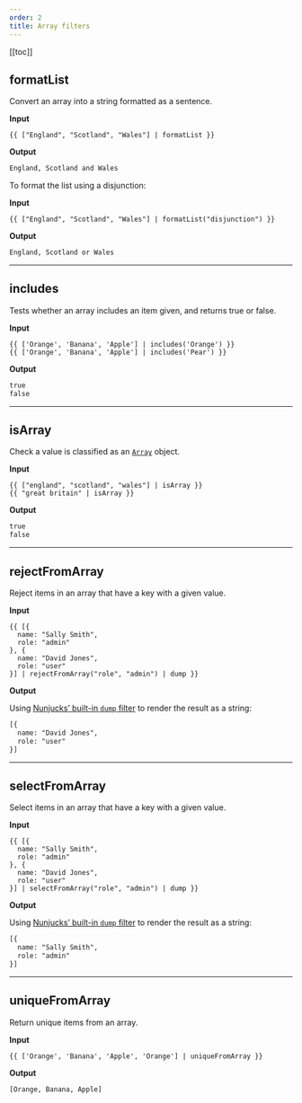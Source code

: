 ```yaml
---
order: 2
title: Array filters
---
```


<!-- markdownlint-disable no-emphasis-as-header -->

[[toc]]

## formatList

Convert an array into a string formatted as a sentence.

**Input**

```njk
{{ ["England", "Scotland", "Wales"] | formatList }}
```

**Output**

```html
England, Scotland and Wales
```

To format the list using a disjunction:

**Input**

```njk
{{ ["England", "Scotland", "Wales"] | formatList("disjunction") }}
```

**Output**

```html
England, Scotland or Wales
```

---

## includes

Tests whether an array includes an item given, and returns true or false.

**Input**

```njk
{{ ['Orange', 'Banana', 'Apple'] | includes('Orange') }}
{{ ['Orange', 'Banana', 'Apple'] | includes('Pear') }}
```

**Output**

```html
true
false
```

---

## isArray

Check a value is classified as an [`Array`](https://developer.mozilla.org/en-US/docs/Web/JavaScript/Reference/Global_Objects/Array) object.

**Input**

```njk
{{ ["england", "scotland", "wales"] | isArray }}
{{ "great britain" | isArray }}
```

**Output**

```html
true
false
```

---

## rejectFromArray

Reject items in an array that have a key with a given value.

**Input**

```njk
{{ [{
  name: "Sally Smith",
  role: "admin"
}, {
  name: "David Jones",
  role: "user"
}] | rejectFromArray("role", "admin") | dump }}
```

**Output**

Using [Nunjucks’ built-in `dump` filter](https://mozilla.github.io/nunjucks/templating.html#dump) to render the result as a string:

```html
[{
  name: "David Jones",
  role: "user"
}]
```

---

## selectFromArray

Select items in an array that have a key with a given value.

**Input**

```njk
{{ [{
  name: "Sally Smith",
  role: "admin"
}, {
  name: "David Jones",
  role: "user"
}] | selectFromArray("role", "admin") | dump }}
```

**Output**

Using [Nunjucks’ built-in `dump` filter](https://mozilla.github.io/nunjucks/templating.html#dump) to render the result as a string:

```html
[{
  name: "Sally Smith",
  role: "admin"
}]
```

---

## uniqueFromArray

Return unique items from an array.

**Input**

```njk
{{ ['Orange', 'Banana', 'Apple', 'Orange'] | uniqueFromArray }}
```

**Output**

```html
[Orange, Banana, Apple]
```
